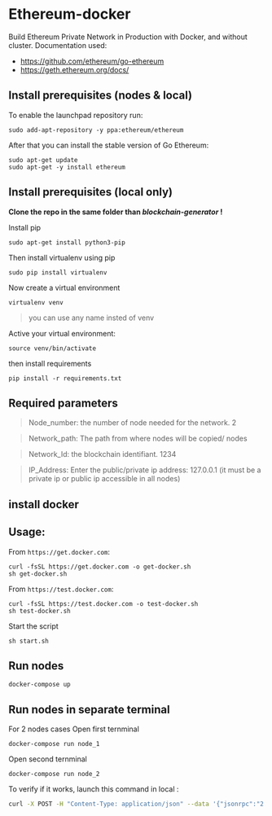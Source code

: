 # Ethereum-docker
Build Ethereum Private Network in Production with Docker, and without cluster.
Documentation used:
- https://github.com/ethereum/go-ethereum
- https://geth.ethereum.org/docs/
## Install prerequisites (nodes & local)
To enable the launchpad repository run:
```shell
sudo add-apt-repository -y ppa:ethereum/ethereum
```
After that you can install the stable version of Go Ethereum:
```shell
sudo apt-get update
sudo apt-get -y install ethereum
```

## Install prerequisites (local only)

__Clone the repo in the same folder than _blockchain-generator_ !__

Install pip
```shell
sudo apt-get install python3-pip
```
Then install virtualenv using pip
```shell
sudo pip install virtualenv
```
Now create a virtual environment
```shell
virtualenv venv
```
>  you can use any name insted of venv

Active your virtual environment:
```shell
source venv/bin/activate
```
then install requirements
```shell
pip install -r requirements.txt
```

## Required parameters

> Node_number: the number of node needed for the network.
2

> Network_path: The path from where nodes will be copied/
nodes

> Network_Id: the blockchain identifiant.
1234

> IP_Address: Enter the public/private ip address:
127.0.0.1 (it must be a private ip or public ip accessible in all nodes)

## install docker

## Usage:

From `https://get.docker.com`:
```shell
curl -fsSL https://get.docker.com -o get-docker.sh
sh get-docker.sh
```

From `https://test.docker.com`:
```shell
curl -fsSL https://test.docker.com -o test-docker.sh
sh test-docker.sh
```
Start the script

```shell
sh start.sh
```
## Run nodes
```shell
docker-compose up
```
## Run nodes in separate terminal
For 2 nodes cases
Open first ternminal
```shell
docker-compose run node_1
```
Open second ternminal
```shell
docker-compose run node_2
```
To verify if it works, launch this command in local :

```bash
curl -X POST -H "Content-Type: application/json" --data '{"jsonrpc":"2.0","method":"net_version","params":[],"id":67}' http://[IP private/public address]:8503
```
